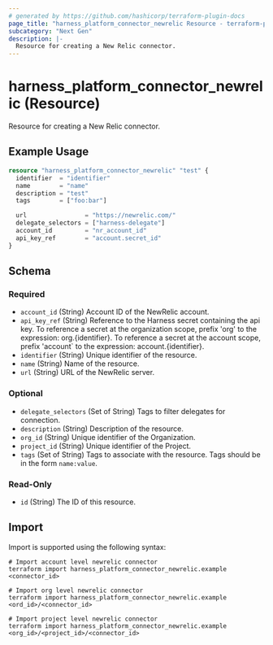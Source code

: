 ```yaml
---
# generated by https://github.com/hashicorp/terraform-plugin-docs
page_title: "harness_platform_connector_newrelic Resource - terraform-provider-harness"
subcategory: "Next Gen"
description: |-
  Resource for creating a New Relic connector.
---
```


# harness_platform_connector_newrelic (Resource)

Resource for creating a New Relic connector.

## Example Usage

```terraform
resource "harness_platform_connector_newrelic" "test" {
  identifier  = "identifier"
  name        = "name"
  description = "test"
  tags        = ["foo:bar"]

  url                = "https://newrelic.com/"
  delegate_selectors = ["harness-delegate"]
  account_id         = "nr_account_id"
  api_key_ref        = "account.secret_id"
}
```

<!-- schema generated by tfplugindocs -->
## Schema

### Required

- `account_id` (String) Account ID of the NewRelic account.
- `api_key_ref` (String) Reference to the Harness secret containing the api key. To reference a secret at the organization scope, prefix 'org' to the expression: org.{identifier}. To reference a secret at the account scope, prefix 'account` to the expression: account.{identifier}.
- `identifier` (String) Unique identifier of the resource.
- `name` (String) Name of the resource.
- `url` (String) URL of the NewRelic server.

### Optional

- `delegate_selectors` (Set of String) Tags to filter delegates for connection.
- `description` (String) Description of the resource.
- `org_id` (String) Unique identifier of the Organization.
- `project_id` (String) Unique identifier of the Project.
- `tags` (Set of String) Tags to associate with the resource. Tags should be in the form `name:value`.

### Read-Only

- `id` (String) The ID of this resource.

## Import

Import is supported using the following syntax:

```shell
# Import account level newrelic connector 
terraform import harness_platform_connector_newrelic.example <connector_id>

# Import org level newrelic connector 
terraform import harness_platform_connector_newrelic.example <ord_id>/<connector_id>

# Import project level newrelic connector 
terraform import harness_platform_connector_newrelic.example <org_id>/<project_id>/<connector_id>
```
